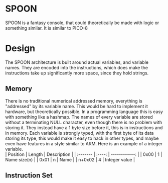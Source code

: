 # SPOON
SPOON is a fantasy console, that could theoretically be made with logic or something similar. It is similar to PICO-8

# Design
The SPOON architecture is built around actual variables, and variable names. They are encoded into the instructions, which does make the instructions take up significantly more space, since they hold strings.

## Memory
There is no traditional numerical addressed memory, everything is "addressed" by its variable name. This would be hard to implement it hardware, but theoretically possible. In a programming language this is easy with something like a hashmap. The names of every variable are stored without a terminating NULL character, even though there is no problem with storing it. They instead have a 1 byte size before it, this is in instructions and in memory. Each variable is strongly typed, with the first byte of its data storing its type, this would make it easy to hack in other types, and maybe even have features in a style similar to ARM. Here is an example of a integer variable.  
| Position | Length | Description   |
| :------- | :----: | ------------: |
| 0x00     | 1      | Name size(n)  |
| 0x01     | n      | Name          |
| n+0x02   | 4      | Integer value |

## Instruction Set
